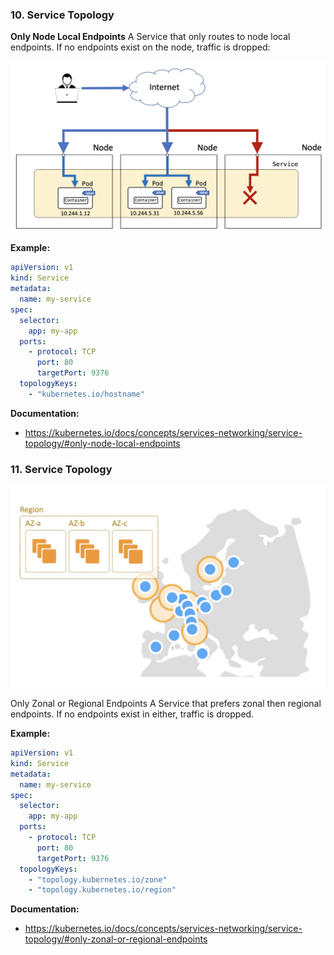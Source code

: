 ### 10. Service Topology
**Only Node Local Endpoints**
A Service that only routes to node local endpoints. If no endpoints exist on the node, traffic is dropped:

![](img/10-1.png)

**Example:**

```yaml
apiVersion: v1
kind: Service
metadata:
  name: my-service
spec:
  selector:
    app: my-app
  ports:
    - protocol: TCP
      port: 80
      targetPort: 9376
  topologyKeys:
    - "kubernetes.io/hostname"
```

**Documentation:**
- https://kubernetes.io/docs/concepts/services-networking/service-topology/#only-node-local-endpoints

### 11. Service Topology

![](img/12-aws-rgn-az.png)

Only Zonal or Regional Endpoints
A Service that prefers zonal then regional endpoints. If no endpoints exist in either, traffic is dropped.

**Example:**
```yaml
apiVersion: v1
kind: Service
metadata:
  name: my-service
spec:
  selector:
    app: my-app
  ports:
    - protocol: TCP
      port: 80
      targetPort: 9376
  topologyKeys:
    - "topology.kubernetes.io/zone"
    - "topology.kubernetes.io/region"
```

**Documentation:**

- https://kubernetes.io/docs/concepts/services-networking/service-topology/#only-zonal-or-regional-endpoints
